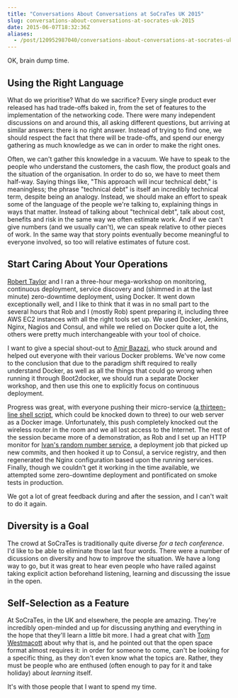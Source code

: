 ```yaml
---
title: "Conversations About Conversations at SoCraTes UK 2015"
slug: conversations-about-conversations-at-socrates-uk-2015
date: 2015-06-07T18:32:36Z
aliases:
  - /post/120952987040/conversations-about-conversations-at-socrates-uk
---
```


OK, brain dump time.

## Using the Right Language

What do we prioritise? What do we sacrifice? Every single product ever released has had trade-offs baked in, from the set of features to the implementation of the networking code. There were many independent discussions on and around this, all asking different questions, but arriving at similar answers: there is no right answer. Instead of trying to find one, we should respect the fact that there will be trade-offs, and spend our energy gathering as much knowledge as we can in order to make the right ones.

<!--more-->

Often, we can't gather this knowledge in a vacuum. We have to speak to the people who understand the customers, the cash flow, the product goals and the situation of the organisation. In order to do so, we have to meet them half-way. Saying things like, "This approach will incur technical debt," is meaningless; the phrase "technical debt" is itself an incredibly technical term, despite being an analogy. Instead, we should make an effort to speak some of the language of the people we're talking to, explaining things in ways that matter. Instead of talking about "technical debt", talk about cost, benefits and risk in the same way we often estimate work. And if we can't give numbers (and we usually can't), we can speak relative to other pieces of work. In the same way that story points eventually become meaningful to everyone involved, so too will relative estimates of future cost.

## Start Caring About Your Operations

[Robert Taylor](https://twitter.com/roberttaylor426) and I ran a three-hour mega-workshop on monitoring, continuous deployment, service discovery and (shimmed in at the last minute) zero-downtime deployment, using Docker. It went down exceptionally well, and I like to think that it was in no small part to the several hours that Rob and I (mostly Rob) spent preparing it, including three AWS EC2 instances with all the right tools set up. We used Docker, Jenkins, Nginx, Nagios and Consul, and while we relied on Docker quite a lot, the others were pretty much interchangeable with your tool of choice.

I want to give a special shout-out to [Amir Bazazi](https://twitter.com/amirbazazi), who stuck around and helped out everyone with their various Docker problems. We've now come to the conclusion that due to the paradigm shift required to really understand Docker, as well as all the things that could go wrong when running it through Boot2docker, we should run a separate Docker workshop, and then use this one to explicitly focus on continuous deployment.

Progress was great, with everyone pushing their micro-service ([a thirteen-line shell script](https://github.com/SamirTalwar/the-tiniest-service), which could be knocked down to three) to our web server as a Docker image. Unfortunately, this push completely knocked out the wireless router in the room and we all lost access to the Internet. The rest of the session became more of a demonstration, as Rob and I set up an HTTP monitor for [Ivan's random number service](https://github.com/ivanmoore/random_number), a deployment job that picked up new commits, and then hooked it up to Consul, a service registry, and then regenerated the Nginx configuration based upon the running services. Finally, though we couldn't get it working in the time available, we attempted some zero-downtime deployment and pontificated on smoke tests in production.

We got a lot of great feedback during and after the session, and I can't wait to do it again.

## Diversity is a Goal

The crowd at SoCraTes is traditionally quite diverse *for a tech conference*. I'd like to be able to eliminate those last four words. There were a number of dicussions on diversity and how to improve the situation. We have a long way to go, but it was great to hear even people who have railed against taking explicit action beforehand listening, learning and discussing the issue in the open.

## Self-Selection as a Feature

At SoCraTes, in the UK and elsewhere, the people are amazing. They're incredibly open-minded and up for discussing anything and everything in the hope that they'll learn a little bit more. I had a great chat with [Tom Westmacott](https://twitter.com/twestmacott) about why that is, and he pointed out that the open space format almost requires it: in order for someone to come, can't be looking for a specific thing, as they don't even know what the topics are. Rather, they must be people who are enthused (often enough to pay for it and take holiday) about *learning* itself.

It's with those people that I want to spend my time.
